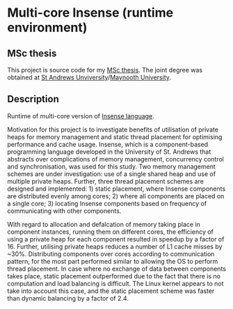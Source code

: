 # Multi-core Insense (runtime environment)

## MSc thesis
This project is source code for my [MSc thesis](hhttps://bazilinskyy.github.io/papers/bazilinskyy2013multi.pdf). The joint degree was obtained at [St Andrews Unviversity](https://www.st-andrews.ac.uk)/[Maynooth University](https://www.maynoothuniversity.ie).

## Description
Runtime of multi-core version of [Insense language](http://insense.cs.st-andrews.ac.uk).

Motivation for this project is to investigate benefits of utilisation of private heaps for memory management and static thread placement for optimising performance and cache usage. Insense, which is a component-based programming language developed in the University of St. Andrews that abstracts over complications of memory management, concurrency control and synchronisation, was used for this study. Two memory management schemes are under investigation: use of a single shared heap and use of multiple private heaps. Further, three thread placement schemes are designed and implemented: 1) static placement, where Insense components are distributed evenly among cores; 2) where all components are placed on a single core; 3) locating Insense components based on frequency of communicating with other components.

With regard to allocation and defalcation of memory taking place in component instances, running them on different cores, the efficiency of using a private heap for each component resulted in speedup by a factor of 16. Further, utilising private heaps reduces a number of L1 cache misses by ~30%. Distributing components over cores according to communication pattern, for the most part performed similar to allowing the OS to perform thread placement. In case where no exchange of data between components takes place, static placement outperformed due to the fact that there is no computation and load balancing is difficult. The Linux kernel appears to not take into account this case, and the static placement scheme was faster than dynamic balancing by a factor of 2.4.
